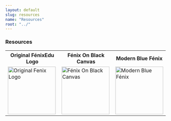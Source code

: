 ```yaml
---
layout: default
slug: resources
name: "Resources"
root: "../"
---
```


### Resources

<table>
    <tr>
        <th>Original FénixEdu Logo</th>
        <th>Fénix On Black Canvas</th>
        <th>Modern Blue Fénix</th>
    </tr>
    <tr>
        <td><img title="Original Fenix Logo" alt="Original Fenix Logo" src="{{page.root}}images/logo-fenix.gif" width="150" height="150"></td>
        <td><img title="Fénix On Black Canvas" alt="Fénix On Black Canvas" src="{{page.root}}images/fenix_onblack.gif" width="150" height="150"></td>
        <td><img title="Modern Blue Fénix" alt="Modern Blue Fénix" src="{{page.root}}images/blue_fenix.png" width="150" height="150"></td>
    </tr>
</table>
